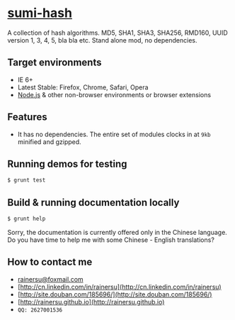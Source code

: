 # [sumi-hash](https://www.npmjs.com/package/sumi-hash)
A collection of hash algorithms. MD5, SHA1, SHA3, SHA256, RMD160, UUID version 1, 3, 4, 5, bla bla etc. Stand alone mod, no dependencies.

Target environments
-------------------

- IE 6+
- Latest Stable: Firefox, Chrome, Safari, Opera
- [Node.js](https://nodejs.org/) & other non-browser environments or browser extensions

Features
--------

- It has no dependencies. The entire set of modules clocks in at ` 9kb ` minified and gzipped. 

Running demos for testing
-------------------------

```bash
$ grunt test
```

Build & running documentation locally
-------------------------------------

```bash
$ grunt help
```

Sorry, the documentation is currently offered only in the Chinese language. Do you have time to help me with some Chinese - English translations?

How to contact me
-----------------

- [rainersu@foxmail.com](mailto:rainersu@foxmail.com)
- [http://cn.linkedin.com/in/rainersu](http://cn.linkedin.com/in/rainersu)
- [http://site.douban.com/185696/](http://site.douban.com/185696/)
- [http://rainersu.github.io](http://rainersu.github.io)
- ``QQ: 2627001536``
